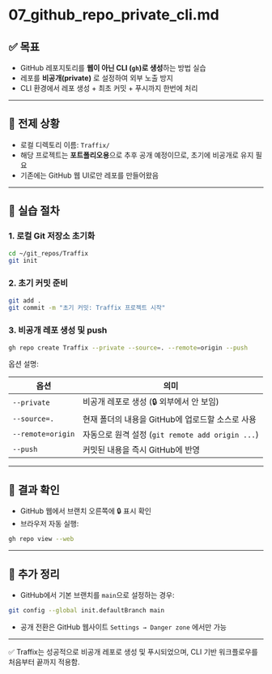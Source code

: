 # 07_github_repo_private_cli.md

## ✅ 목표

- GitHub 레포지토리를 **웹이 아닌 CLI (`gh`)로 생성**하는 방법 실습
- 레포를 **비공개(private)** 로 설정하여 외부 노출 방지
- CLI 환경에서 레포 생성 + 최초 커밋 + 푸시까지 한번에 처리

---

## 🧭 전제 상황

- 로컬 디렉토리 이름: `Traffix/`
- 해당 프로젝트는 **포트폴리오용**으로 추후 공개 예정이므로, 초기에 비공개로 유지 필요
- 기존에는 GitHub 웹 UI로만 레포를 만들어왔음

---

## 🚀 실습 절차

### 1. 로컬 Git 저장소 초기화
```bash
cd ~/git_repos/Traffix
git init
```

### 2. 초기 커밋 준비
```bash
git add .
git commit -m "초기 커밋: Traffix 프로젝트 시작"
```

### 3. 비공개 레포 생성 및 push
```bash
gh repo create Traffix --private --source=. --remote=origin --push
```

옵션 설명:

| 옵션 | 의미 |
|------|------|
| `--private` | 비공개 레포로 생성 (🔒 외부에서 안 보임) |
| `--source=.` | 현재 폴더의 내용을 GitHub에 업로드할 소스로 사용 |
| `--remote=origin` | 자동으로 원격 설정 (`git remote add origin ...`) |
| `--push` | 커밋된 내용을 즉시 GitHub에 반영 |

---

## 🔐 결과 확인

- GitHub 웹에서 브랜치 오른쪽에 🔒 표시 확인
- 브라우저 자동 실행:
```bash
gh repo view --web
```

---

## 📌 추가 정리

- GitHub에서 기본 브랜치를 `main`으로 설정하는 경우:
```bash
git config --global init.defaultBranch main
```

- 공개 전환은 GitHub 웹사이트 `Settings → Danger zone` 에서만 가능

---

✅ Traffix는 성공적으로 비공개 레포로 생성 및 푸시되었으며, CLI 기반 워크플로우를 처음부터 끝까지 적용함.
